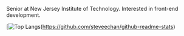 Senior at New Jersey Institute of Technology. Interested in front-end development.

[![Top Langs](https://github-readme-stats.vercel.app/api/top-langs/?username=steveechan&layout=compact)(https://github.com/steveechan/github-readme-stats)

